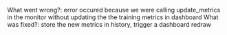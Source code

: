 What went wrong?: error occured because we were calling update_metrics in the monitor without updating the the training metrics in dashboard
What was fixed?: store the new metrics in history, trigger a dashboard redraw

